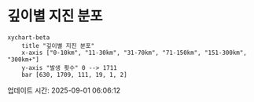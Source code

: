 # 깊이별 지진 분포

```mermaid
xychart-beta
    title "깊이별 지진 분포"
    x-axis ["0-10km", "11-30km", "31-70km", "71-150km", "151-300km", "300km+"]
    y-axis "발생 횟수" 0 --> 1711
    bar [630, 1709, 111, 19, 1, 2]
```

업데이트 시간: 2025-09-01 06:06:12
